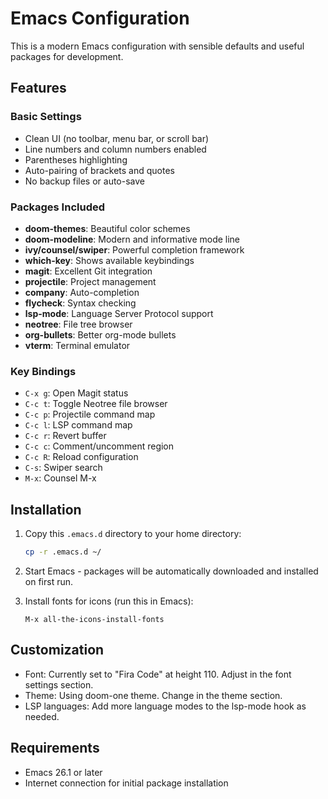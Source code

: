 # Emacs Configuration

This is a modern Emacs configuration with sensible defaults and useful packages for development.

## Features

### Basic Settings
- Clean UI (no toolbar, menu bar, or scroll bar)
- Line numbers and column numbers enabled
- Parentheses highlighting
- Auto-pairing of brackets and quotes
- No backup files or auto-save

### Packages Included
- **doom-themes**: Beautiful color schemes
- **doom-modeline**: Modern and informative mode line
- **ivy/counsel/swiper**: Powerful completion framework
- **which-key**: Shows available keybindings
- **magit**: Excellent Git integration
- **projectile**: Project management
- **company**: Auto-completion
- **flycheck**: Syntax checking
- **lsp-mode**: Language Server Protocol support
- **neotree**: File tree browser
- **org-bullets**: Better org-mode bullets
- **vterm**: Terminal emulator

### Key Bindings
- `C-x g`: Open Magit status
- `C-c t`: Toggle Neotree file browser
- `C-c p`: Projectile command map
- `C-c l`: LSP command map
- `C-c r`: Revert buffer
- `C-c c`: Comment/uncomment region
- `C-c R`: Reload configuration
- `C-s`: Swiper search
- `M-x`: Counsel M-x

## Installation

1. Copy this `.emacs.d` directory to your home directory:
   ```bash
   cp -r .emacs.d ~/
   ```

2. Start Emacs - packages will be automatically downloaded and installed on first run.

3. Install fonts for icons (run this in Emacs):
   ```
   M-x all-the-icons-install-fonts
   ```

## Customization

- Font: Currently set to "Fira Code" at height 110. Adjust in the font settings section.
- Theme: Using doom-one theme. Change in the theme section.
- LSP languages: Add more language modes to the lsp-mode hook as needed.

## Requirements

- Emacs 26.1 or later
- Internet connection for initial package installation
